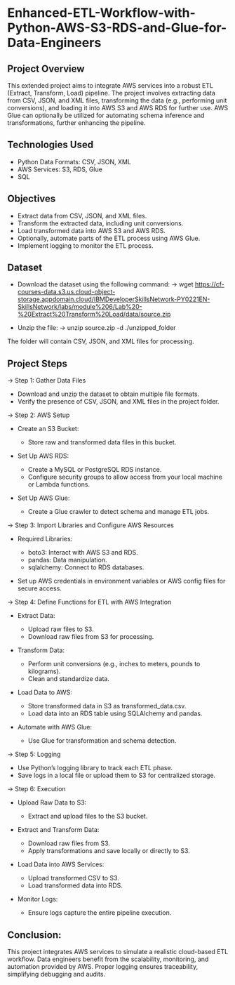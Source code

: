 # Enhanced-ETL-Workflow-with-Python-AWS-S3-RDS-and-Glue-for-Data-Engineers

## Project Overview
This extended project aims to integrate AWS services into a robust ETL (Extract, Transform, Load) pipeline. The project involves extracting data from CSV, JSON, and XML files, transforming the data (e.g., performing unit conversions), and loading it into AWS S3 and AWS RDS for further use. AWS Glue can optionally be utilized for automating schema inference and transformations, further enhancing the pipeline.

## Technologies Used
* Python Data Formats: CSV, JSON, XML
* AWS Services: S3, RDS, Glue
* SQL

## Objectives
* Extract data from CSV, JSON, and XML files.
* Transform the extracted data, including unit conversions.
* Load transformed data into AWS S3 and AWS RDS.
* Optionally, automate parts of the ETL process using AWS Glue.
* Implement logging to monitor the ETL process.

## Dataset
* Download the dataset using the following command:
-> wget https://cf-courses-data.s3.us.cloud-object-storage.appdomain.cloud/IBMDeveloperSkillsNetwork-PY0221EN-SkillsNetwork/labs/module%206/Lab%20-%20Extract%20Transform%20Load/data/source.zip

* Unzip the file:
-> unzip source.zip -d ./unzipped_folder

The folder will contain CSV, JSON, and XML files for processing.

## Project Steps
-> Step 1: Gather Data Files
  * Download and unzip the dataset to obtain multiple file formats.
  * Verify the presence of CSV, JSON, and XML files in the project folder.

-> Step 2: AWS Setup
  * Create an S3 Bucket:
    - Store raw and transformed data files in this bucket.
  
  * Set Up AWS RDS:
    - Create a MySQL or PostgreSQL RDS instance.
    - Configure security groups to allow access from your local machine or Lambda functions.
  
  * Set Up AWS Glue:
    - Create a Glue crawler to detect schema and manage ETL jobs.

-> Step 3: Import Libraries and Configure AWS Resources
  * Required Libraries:
    - boto3: Interact with AWS S3 and RDS.
    - pandas: Data manipulation.
    - sqlalchemy: Connect to RDS databases.
  
  * Set up AWS credentials in environment variables or AWS config files for secure access.

-> Step 4: Define Functions for ETL with AWS Integration
  * Extract Data:
    - Upload raw files to S3.
    - Download raw files from S3 for processing.
  
  * Transform Data:
    - Perform unit conversions (e.g., inches to meters, pounds to kilograms).
    - Clean and standardize data.
  
  * Load Data to AWS:
    - Store transformed data in S3 as transformed_data.csv.
    - Load data into an RDS table using SQLAlchemy and pandas.
  
  * Automate with AWS Glue:
    - Use Glue for transformation and schema detection.

-> Step 5: Logging
  * Use Python’s logging library to track each ETL phase.
  * Save logs in a local file or upload them to S3 for centralized storage.

-> Step 6: Execution
  * Upload Raw Data to S3:
    - Extract and upload files to the S3 bucket.
  
  * Extract and Transform Data:
    - Download raw files from S3.
    - Apply transformations and save locally or directly to S3.
  
  * Load Data into AWS Services:
    - Upload transformed CSV to S3.
    - Load transformed data into RDS.
  
  * Monitor Logs:
    - Ensure logs capture the entire pipeline execution.

## Conclusion:

This project integrates AWS services to simulate a realistic cloud-based ETL workflow. Data engineers benefit from the scalability, monitoring, and automation provided by AWS. Proper logging ensures traceability, simplifying debugging and audits.
